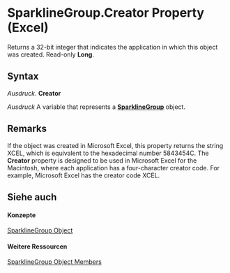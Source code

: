 
# SparklineGroup.Creator Property (Excel)

Returns a 32-bit integer that indicates the application in which this object was created. Read-only  **Long**.


## Syntax

 _Ausdruck_. **Creator**

 _Ausdruck_ A variable that represents a **[SparklineGroup](cc694d97-a3d3-3473-2e37-0ede67b97680.md)** object.


## Remarks

If the object was created in Microsoft Excel, this property returns the string XCEL, which is equivalent to the hexadecimal number 5843454C. The  **Creator** property is designed to be used in Microsoft Excel for the Macintosh, where each application has a four-character creator code. For example, Microsoft Excel has the creator code XCEL.


## Siehe auch


#### Konzepte


[SparklineGroup Object](cc694d97-a3d3-3473-2e37-0ede67b97680.md)
#### Weitere Ressourcen


[SparklineGroup Object Members](http://msdn.microsoft.com/library/dad308ee-d69b-748d-d0c8-ad63c643808f%28Office.15%29.aspx)